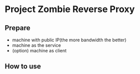 # Project Zombie Reverse Proxy

## Prepare

- machine with public IP(the more bandwidth the better)
- machine as the service
- (option) machine as client

## How to use

